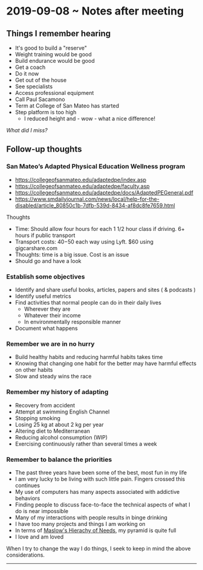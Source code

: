 # 2019-09-08 ~ Notes after meeting



## Things I remember hearing

* It's good to build a "reserve"
* Weight training would be good
* Build endurance would be good
* Get a coach
* Do it now
* Get out of the house
* See specialists
* Access professional equipment
* Call Paul Sacamono
* Term at College of San Mateo has started
* Step platform is too high
	* I reduced height and - wow - what a nice difference!

_What did I miss?_

## Follow-up thoughts

###  San Mateo’s Adapted Physical Education Wellness program

* https://collegeofsanmateo.edu/adaptedpe/index.asp
* https://collegeofsanmateo.edu/adaptedpe/faculty.asp
* https://collegeofsanmateo.edu/adaptedpe/docs/AdaptedPEGeneral.pdf
* https://www.smdailyjournal.com/news/local/help-for-the-disabled/article_80850c1b-7dfb-539d-8434-af8dc8fe7659.html

Thoughts

* Time: Should allow four hours for each 1 1/2 hour class if driving. 6+ hours if public transport
* Transport costs: $40-$50 each way using Lyft. $60 using gigcarshare.com
* Thoughts: time is a big issue. Cost is an issue
* Should go and have a look

### Establish some objectives

* Identify and share useful books, articles, papers and sites ( & podcasts )
* Identify useful metrics
* Find activities that normal people can do in their daily lives
	* Wherever they are
	* Whatever their income
	* In environmentally responsible manner
* Document what happens


### Remember we are in no hurry

* Build healthy habits and reducing harmful habits takes time
* Knowing that changing one habit for the better may have harmful effects on other habits
* Slow and steady wins the race


### Remember my history of adapting

* Recovery from accident
* Attempt at swimming English Channel
* Stopping smoking
* Losing 25 kg at about 2 kg per year
* Altering diet to Mediterranean
* Reducing alcohol consumption (WIP)
* Exercising continuously rather than several times a week

### Remember to balance the priorities

* The past three years have been some of the best, most fun in my life
* I am very lucky to be living with such little pain. Fingers crossed this continues
* My use of computers has many aspects associated with addictive behaviors
* Finding people to discuss face-to-face the technical aspects of what I do is near impossible
* Many of my interactions with people results in binge drinking
* I have too many projects and things I am working on
* In terms of [Maslow's Hierachy of Needs]( https://en.wikipedia.org/wiki/Maslow%27s_hierarchy_of_needs ), my pyramid is quite full
* I love and am loved

When I try to change the way I do things, I seek to keep in mind the above considerations.

***


